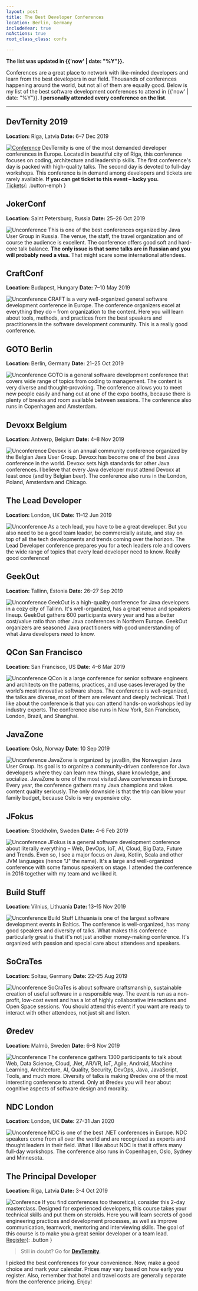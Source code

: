 ```yaml
---
layout: post
title: The Best Developer Conferences
location: Berlin, Germany
includeYear: true
noActions: true
root_class_class: confs

---
```


**The list was updated in {{'now' | date: "%Y"}}.**

Conferences are a great place to network with like-minded developers and learn from the best developers in our field. Thousands of conferences happening around the world, but not all of them are equally good. Below is my list of the best software development conferences to attend in {{'now' | date: "%Y"}}. **I personally attended every conference on the list**.

---

## DevTernity 2019

**Location:** Riga, Latvia
**Date:** 6–7 Dec 2019

[![Conference](/images/are_you_in.png)](https://devternity.com)
DevTernity is one of the most demanded developer conferences in Europe. Located in beautiful city of Riga, this conference focuses on coding, architecture and leadership skills. The first conference's day is packed with high-quality talks. The second day is devoted to full-day workshops. This conference is in demand among developers and tickets are rarely available. **If you can get ticket to this event – lucky you.**
<br>
[Tickets](https://devternity.com){: .button-emph }

## JokerConf

**Location:** Saint Petersburg, Russia
**Date:** 25–26 Oct 2019

![Unconference](https://avatars.io/twitter/jugru)
This is one of the best conferences organized by Java User Group in Russia. The venue, the staff, the travel organization and of course the audience is excellent. The conference offers good soft and hard-core talk balance. **The only issue is that some talks are in Russian and you will probably need a visa.** That might scare some international attendees.

## CraftConf

**Location:** Budapest, Hungary
**Date:** 7–10 May 2019

![Unconference](https://avatars.io/twitter/craftconf)
CRAFT is a very well-organized general software development conference in Europe. The conference organizers excel at everything they do – from organization to the content. Here you will learn about tools, methods, and practices from the best speakers and practitioners in the software development community. This is a really good conference.

## GOTO Berlin

**Location:** Berlin, Germany
**Date:** 21–25 Oct 2019

![Unconference](https://avatars.io/twitter/gotober)
GOTO is a general software development conference that covers wide range of topics from coding to management. The content is very diverse and thought-provoking. The conference allows you to meet new people easily and hang out at one of the expo booths, because there is plenty of breaks and room available between sessions. The conference also runs in Copenhagen and Amsterdam.

## Devoxx Belgium

**Location:** Antwerp, Belgium
**Date:** 4–8 Nov 2019

![Unconference](https://avatars.io/twitter/devoxx)
Devoxx is an annual community conference organized by the Belgian Java User Group. Devoxx has become one of the best Java conference in the world. Devoxx sets high standards for other Java conferences. I believe that every Java developer must attend Devoxx at least once (and try Belgian beer). The conference also runs in the London, Poland, Amsterdam and Chicago.

## The Lead Developer

**Location:** London, UK
**Date:** 11–12 Jun 2019

![Unconference](https://avatars.io/twitter/theleaddev)
As a tech lead, you have to be a great developer. But you also need to be a good team leader, be commercially astute, and stay on top of all the tech developments and trends coming over the horizon. The Lead Developer conference prepares you for a tech leaders role and covers the wide range of topics that every lead developer need to know. Really good conference!

## GeekOut

**Location:** Tallinn, Estonia
**Date:** 26–27 Sep 2019

![Unconference](https://avatars.io/twitter/geekoutee)
GeekOut is a high-quality conference for Java developers in a cozy city of Tallinn. It's well-organized, has a great venue and speakers lineup. GeekOut gathers 600 participants every year and has a better cost/value ratio than other Java conferences in Northern Europe. GeekOut organizers are seasoned Java practitioners with good understanding of what Java developers need to know.

## QCon San Francisco

**Location:** San Francisco, US
**Date:** 4–8 Mar 2019

![Unconference](https://avatars.io/twitter/qconsf)
QCon is a large conference for senior software engineers and architects on the patterns, practices, and use cases leveraged by the world’s most innovative software shops. The conference is well-organized, the talks are diverse, most of them are relevant and deeply technical. That I like about the conference is that you can attend hands-on workshops led by industry experts. The conference also runs in New York, San Francisco, London, Brazil, and Shanghai.

## JavaZone

**Location:** Oslo, Norway
**Date:** 10 Sep 2019

![Unconference](https://avatars.io/twitter/javazone)
JavaZone is organized by javaBin, the Norwegian Java User Group. Its goal is to organize a community-driven conference for Java developers where they can learn new things, share knowledge, and socialize. JavaZone is one of the most visited Java conferences in Europe. Every year, the conference gathers many Java champions and takes content quality seriously. The only downside is that the trip can blow your family budget, because Oslo is very expensive city.

## JFokus

**Location:** Stockholm, Sweden
**Date:** 4-6 Feb 2019

![Unconference](https://avatars.io/twitter/jfokus)
JFokus is a general software development conference about literally everything – Web, DevOps, IoT, AI, Cloud, Big Data, Future and Trends. Even so, I see a major focus on Java, Kotlin, Scala and other JVM languages (hence "J" the name). It's a large and well-organized conference with some famous speakers on stage. I attended the conference in 2016 together with my team and we liked it.

## Build Stuff

**Location:** Vilnius, Lithuania
**Date:** 13–15 Nov 2019

![Unconference](https://avatars.io/twitter/buildstufflt)
Build Stuff Lithuania is one of the largest software development events in Baltics. The conference is well-organized, has many good speakers and diversity of talks. What makes this conference particularly great is that it's not just another money-making conference. It's organized with passion and special care about attendees and speakers.

## SoCraTes

**Location:** Soltau, Germany
**Date:** 22–25 Aug 2019

![Unconference](https://avatars.io/twitter/socrates_conf)
SoCraTes is about software craftsmanship, sustainable creation of useful software in a responsible way. The event is run as a non-profit, low-cost event and has a lot of highly collaborative interactions and Open Space sessions. You should attend this event if you want are ready to interact with other attendees, not just sit and listen.

## Øredev

**Location:** Malmö, Sweden
**Date:** 6–8 Nov 2019

![Unconference](https://avatars.io/twitter/oredev)
The conference gathers 1300 participants to talk about Web, Data Science, Cloud, .Net, AR/VR, IoT, Agile, Android, Machine Learning, Architecture, AI, Quality, Security, DevOps, Java, JavaScript, Tools, and much more. Diversity of talks is making Øredev one of the most interesting conference to attend. Only at Øredev you will hear about cognitive aspects of software design and morality.

## NDC London

**Location:** London, UK
**Date:** 27-31 Jan 2020

![Unconference](https://avatars.io/twitter/ndc_conferences)
NDC is one of the best .NET conferences in Europe. NDC speakers come from all over the world and are recognized as experts and thought leaders in their field. What I like about NDC is that it offers many full-day workshops. The conference also runs in Copenhagen, Oslo, Sydney and Minnesota.

## The Principal Developer

**Location:** Riga, Latvia
**Date:** 3-4 Oct 2019

![Conference](/images/the_principal_logo.png)
If you find conferences too theoretical, consider this 2-day masterclass. Designed for experienced developers, this course takes your technical skills and put them on steroids. Here you will learn secrets of good engineering practices and development processes, as well as improve communication, teamwork, mentoring and interviewing skills. The goal of this course is to make you a great senior developer or a team lead.
<br>
[Register](https://principal.dev){: .button }

> Still in doubt? Go for **[DevTernity](https://devternity.com)**.

I picked the best conferences for your convenience. Now, make a good choice and mark your calendar. Prices may vary based on how early you register. Also, remember that hotel and travel costs are generally separate from the conference pricing. Enjoy!